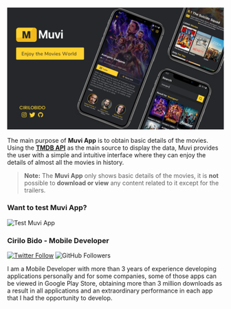 ![muvi_full_banner](https://raw.githubusercontent.com/cirilobido/MoviesTMDB/master/preview/muvi_full_banner.png)

The main purpose of **Muvi App** is to obtain basic details of the movies. Using the **[TMDB API](https://www.themoviedb.org/)**  as the main source to display the data, Muvi provides the user with a simple and intuitive interface where they can enjoy the details of almost all the movies in history.

> **Note:** The **Muvi App** only shows basic details of the movies, it is **not** possible to **download or view** any content related to it except for the trailers.
### Want to test Muvi App?
![Test Muvi App](https://img.shields.io/twitter/url?color=grey&label=TEST%20MUVI&logo=android&style=for-the-badge&url=https%3A%2F%2Fgithub.com%2Fcirilobido%2FMoviesTMDB%2Fblob%2Fmaster%2Fpreview%2Fmuvi_apk_debug.apk%3Fraw%3Dtrue)

### Cirilo Bido - Mobile Developer
[![Twitter Follow](https://img.shields.io/twitter/follow/cirilobido?style=for-the-badge&logo=twitter&color=blue)](https://twitter.com/cirilobido)
![GitHub Followers](https://img.shields.io/github/followers/cirilobido?style=for-the-badge&logo=github&color=blue)

I am a Mobile Developer with more than 3 years of experience developing applications personally and for some companies, some of those apps can be viewed in Google Play Store, obtaining more than 3 million downloads as a result in all applications and an extraordinary performance in each app that I had the opportunity to develop.

